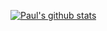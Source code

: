 [![Paul's github stats](https://github-readme-stats.vercel.app/api?username=citypaul&count_private=true&show_icons=true&theme=tokyonight&include_all_commits)](https://github.com/anuraghazra/github-readme-stats)
